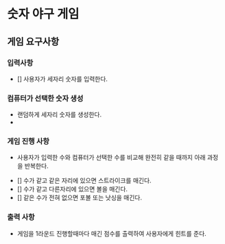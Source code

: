 # 숫자 야구 게임
## 게임 요구사항
### 입력사항
- [] 사용자가 세자리 숫자를 입력한다.

### 컴퓨터가 선택한 숫자 생성
 - 랜덤하게 세자리 숫자를 생성한다.
- 
### 게임 진행 사항
* 사용자가 입력한 수와 컴퓨터가 선택한 수를 비교해 완전히 같을 때까지 아래 과정을 반복한다.
 - [] 수가 같고 같은 자리에 있으면 스트라이크를 매긴다.
-  [] 수가 같고 다른자리에 있으면 볼을 매긴다.
-  [] 같은 수가 전혀 없으면 포볼 또는 낫싱을 매긴다.

### 출력 사항
 - 게임을 1라운드 진행할때마다 매긴 점수를 출력하여 사용자에게 힌트를 준다.